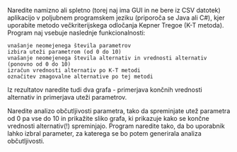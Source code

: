 Naredite namizno ali spletno (torej naj ima GUI in ne bere iz CSV datotek) aplikacijo v poljubnem programskem jeziku (priporoča se Java ali C#), kjer uporabite metodo večkriterijskega odločanja Kepner Tregoe (K-T metoda). Program naj vsebuje naslednje funkcionalnosti:

    vnašanje neomejenega števila parametrov
    izbira uteži parametrom (od 0 do 10)
    vnašanje neomejenega števila alternativ in vrednosti alternativ (ponovno od 0 do 10)
    izračun vrednosti alternativ po K-T metodi
    označitev zmagovalne alternative po tej metodi

Iz rezultatov naredite tudi dva grafa - primerjava končnih vrednosti alternativ in primerjava uteži parametrov.

Naredite analizo občutljivosti parametra, tako da spreminjate utež parametra od 0 pa vse do 10 in prikažite sliko grafa, ki prikazuje kako se končne vrednosti alternativ(!) spreminjajo. Program naredite tako, da bo uporabnik lahko izbral parameter, za katerega se bo potem generirala analiza občutljivosti.
